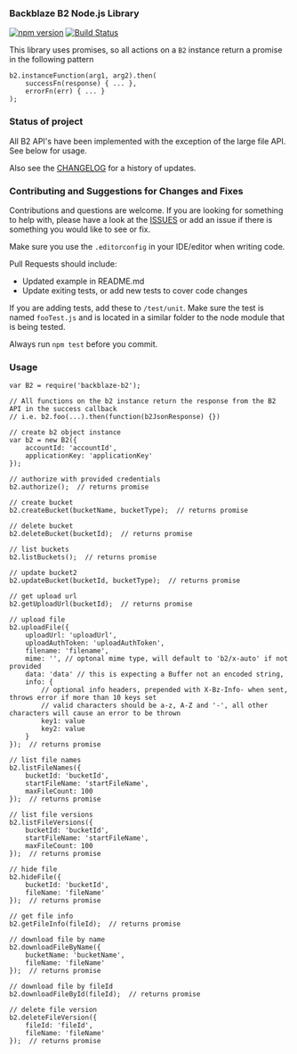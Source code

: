 ### Backblaze B2 Node.js Library 
[![npm version](https://badge.fury.io/js/backblaze-b2.svg)](https://badge.fury.io/js/backblaze-b2) [![Build Status](https://travis-ci.org/yakovkhalinsky/backblaze-b2.svg?branch=master)](https://travis-ci.org/yakovkhalinsky/backblaze-b2)

This library uses promises, so all actions on a `B2` instance return a promise in the following pattern
 
    b2.instanceFunction(arg1, arg2).then(
        successFn(response) { ... },
        errorFn(err) { ... } 
    );


### Status of project

All B2 API's have been implemented with the exception of the large file API. See below for usage.

Also see the [CHANGELOG](https://github.com/yakovkhalinsky/backblaze-b2/blob/master/CHANGELOG.md) for a history of updates.


### Contributing and Suggestions for Changes and Fixes

Contributions and questions are welcome. If you are looking for something to help with, please have a look at the 
[ISSUES](https://github.com/yakovkhalinsky/backblaze-b2/issues) or add an issue if there is something you would like to see or fix.

Make sure you use the `.editorconfig` in your IDE/editor when writing code.

Pull Requests should include:

*   Updated example in README.md
*   Update exiting tests, or add new tests to cover code changes
 
If you are adding tests, add these to `/test/unit`. Make sure the test is named `fooTest.js` and 
is located in a similar folder to the node module that is being tested.

Always run `npm test` before you commit.


### Usage

    var B2 = require('backblaze-b2');
    
    // All functions on the b2 instance return the response from the B2 API in the success callback
    // i.e. b2.foo(...).then(function(b2JsonResponse) {})
    
    // create b2 object instance
    var b2 = new B2({
        accountId: 'accountId',
        applicationKey: 'applicationKey'
    });
    
    // authorize with provided credentials
    b2.authorize();  // returns promise
    
    // create bucket
    b2.createBucket(bucketName, bucketType);  // returns promise
    
    // delete bucket
    b2.deleteBucket(bucketId);  // returns promise
    
    // list buckets
    b2.listBuckets();  // returns promise
    
    // update bucket2
    b2.updateBucket(bucketId, bucketType);  // returns promise
    
    // get upload url
    b2.getUploadUrl(bucketId);  // returns promise
    
    // upload file
    b2.uploadFile({
        uploadUrl: 'uploadUrl',
        uploadAuthToken: 'uploadAuthToken',
        filename: 'filename',
        mime: '', // optonal mime type, will default to 'b2/x-auto' if not provided
        data: 'data' // this is expecting a Buffer not an encoded string,
        info: { 
            // optional info headers, prepended with X-Bz-Info- when sent, throws error if more than 10 keys set
            // valid characters should be a-z, A-Z and '-', all other characters will cause an error to be thrown
            key1: value
            key2: value
        }
    });  // returns promise
        
    // list file names
    b2.listFileNames({
        bucketId: 'bucketId',
        startFileName: 'startFileName',
        maxFileCount: 100
    });  // returns promise
            
    // list file versions
    b2.listFileVersions({
        bucketId: 'bucketId',
        startFileName: 'startFileName',
        maxFileCount: 100
    });  // returns promise
            
    // hide file
    b2.hideFile({
        bucketId: 'bucketId',
        fileName: 'fileName'
    });  // returns promise
                
    // get file info
    b2.getFileInfo(fileId);  // returns promise

    // download file by name
    b2.downloadFileByName({
        bucketName: 'bucketName',
        fileName: 'fileName'
    });  // returns promise
                
    // download file by fileId
    b2.downloadFileById(fileId);  // returns promise
    
    // delete file version
    b2.deleteFileVersion({
        fileId: 'fileId',
        fileName: 'fileName'
    });  // returns promise
    
